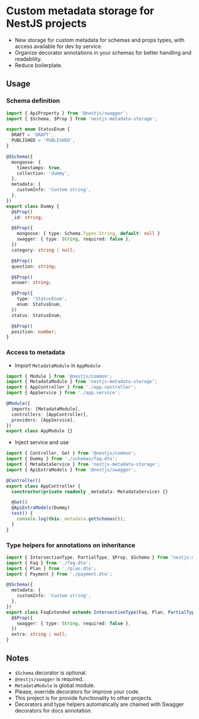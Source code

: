 # Custom metadata storage for NestJS projects

- New storage for custom metadata for schemas and props types, with access available for dev by service.
- Organize decorator annotations in your schemas for better handling and readability.
- Reduce boilerplate.

## Usage

### Schema definition

```ts
import { ApiProperty } from '@nestjs/swagger';
import { $Schema, $Prop } from 'nestjs-metadata-storage';

export enum StatusEnum {
  DRAFT = 'DRAFT',
  PUBLISHED = 'PUBLISHED',
}

@$Schema({
  mongoose: {
    timestamps: true,
    collection: 'dummy',
  },
  metadata: {
    customInfo: 'Custom string',
  },
})
export class Dummy {
  @$Prop()
  _id: string;

  @$Prop({
    mongoose: { type: Schema.Types.String, default: null }
    swagger: { type: String, required: false },
  })
  category: string | null;

  @$Prop()
  question: string;

  @$Prop()
  answer: string;

  @$Prop({
    type: 'StatusEnum',
    enum: StatusEnum,
  })
  status: StatusEnum;

  @$Prop()
  position: number;
}
```

### Access to metadata

- Import `MetadataModule` in `AppModule`

```ts
import { Module } from '@nestjs/common';
import { MetadataModule } from 'nestjs-metadata-storage';
import { AppController } from './app.controller';
import { AppService } from './app.service';

@Module({
  imports: [MetadataModule],
  controllers: [AppController],
  providers: [AppService],
})
export class AppModule {}
```

- Inject service and use

```ts
import { Controller, Get } from '@nestjs/common';
import { Dummy } from './schemas/faq.dto';
import { MetadataService } from 'nestjs-metadata-storage';
import { ApiExtraModels } from '@nestjs/swagger';

@Controller()
export class AppController {
  constructor(private readonly _metadata: MetadataService) {}

  @Get()
  @ApiExtraModels(Dummy)
  test() {
    console.log(this._metadata.getSchemas());
  }
}
```

### Type helpers for annotations on inheritance

```ts
import { IntersectionType, PartialType, $Prop, $Schema } from 'nestjs-metadata-storage';
import { Faq } from './faq.dto';
import { Plan } from './plan.dto';
import { Payment } from './payment.dto';

@$Schema({
  metadata: {
    customInfo: 'Custom string',
  },
})
export class FaqExtended extends IntersectionType(Faq, Plan, PartialType(Payment)) {
  @$Prop({
    swagger: { type: String, required: false },
  })
  extra: string | null;
}
```

## Notes

- `$Schema` decorator is optional.
- `@nestjs/swagger` is required.
- `MetadataModule` is global module.
- Please, override decorators for improve your code.
- This project is for provide functionality to other projects.
- Decorators and type helpers automatically are chained with Swagger decorators for docs annotation.
